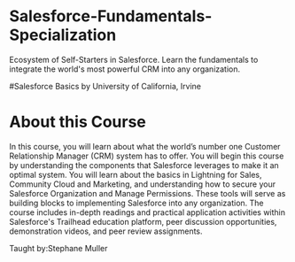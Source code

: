 # Salesforce-Fundamentals-Specialization
Ecosystem of Self-Starters in Salesforce. Learn the fundamentals to integrate the world's most powerful CRM into any organization.

#Salesforce Basics
by University of California, Irvine

# About this Course
In this course, you will learn about what the world’s number one Customer Relationship Manager (CRM) system has to offer. You will begin this course by understanding the components that Salesforce leverages to make it an optimal system. You will learn about the basics in Lightning for Sales, Community Cloud and Marketing, and understanding how to secure your Salesforce Organization and Manage Permissions. These tools will serve as building blocks to implementing Salesforce into any organization. The course includes in-depth readings and practical application activities within Salesforce's Trailhead education platform, peer discussion opportunities, demonstration videos, and peer review assignments.

Taught by:Stephane Muller
